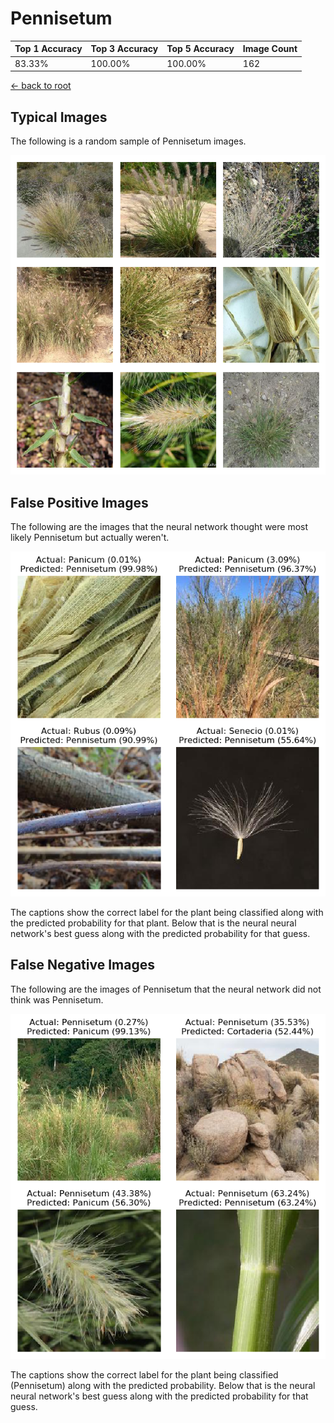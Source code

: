 
# Pennisetum

| Top 1 Accuracy | Top 3 Accuracy | Top 5 Accuracy | Image Count | 
| --- | --- | --- | --- |
| 83.33% | 100.00% | 100.00% | 162 | 

[← back to root](https://github.com/HACC2018/ohia.ai#results)

## Typical Images
The following is a random sample of Pennisetum images.
<p align="center"> <img src="../../../figures/typical/Pennisetum.png?raw=true"> </p>

## False Positive Images
The following are the images that the neural network thought were most likely Pennisetum but actually weren't.  
<p align="center"> <img src="../../../figures/false_positives/Pennisetum.png?raw=true"> </p>
The captions show the correct label for the plant being classified along with the predicted probability for that plant.  Below that is the neural neural network's best guess along with the predicted probability for that guess.

## False Negative Images
The following are the images of Pennisetum that the neural network did not think was Pennisetum.  
<p align="center"> <img src="../../../figures/false_negatives/Pennisetum.png?raw=true"> </p>
The captions show the correct label for the plant being classified (Pennisetum) along with the predicted probability.  Below that is the neural neural network's best guess along with the predicted probability for that guess.
